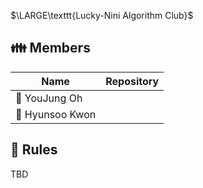 $\LARGE\texttt{Lucky-Nini Algorithm Club}$

**👪 Members**
---------------------------------------
| Name | Repository |
| ------------- | ----------------- |
| 🐯 YouJung Oh |  |
| 🦈 Hyunsoo Kwon |  |

**📜 Rules**
----------------------------------------
TBD
